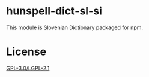 # hunspell-dict-sl-si

This module is Slovenian Dictionary packaged for npm.

# License

[GPL-3.0/LGPL-2.1](https://github.com/kwonoj/hunspell-dict/blob/master/packages/sl-si/LICENSE)